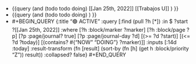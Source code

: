 - {{query (and (todo todo doing) [[Jan 25th, 2022]] [[Trabajos U]] ) }}
- {{query (and (todo todo doing)  ) }}
- #+BEGIN_QUERY
  {:title “:green_circle: ACTIVE”
  :query [:find (pull ?h [*])
  :in $ ?start ?[[Jan 25th, 2022]]
  :where
  [?h :block/marker ?marker]
  [?h :block/page ?p]
  [?p :page/journal? true]
  [?p :page/journal-day ?d]
  [(>= ?d ?start)]
  [(<= ?d ?today)]
  [(contains? #{“NOW” “DOING”} ?marker)]]
  :inputs [:14d :today]
  :result-transform (fn [result]
  (sort-by (fn [h]
  (get h :block/priority “Z”)) result))
  :collapsed? false}
  #+END_QUERY